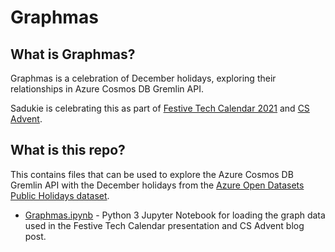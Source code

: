 # Graphmas

## What is Graphmas?

Graphmas is a celebration of December holidays, exploring their relationships in Azure Cosmos DB Gremlin API.

Sadukie is celebrating this as part of [Festive Tech Calendar 2021](https://festivetechcalendar.com) and [CS Advent](https://csadvent.christmas).

## What is this repo?

This contains files that can be used to explore the Azure Cosmos DB Gremlin API with the December holidays from the [Azure Open Datasets Public Holidays dataset](https://docs.microsoft.com/en-us/azure/open-datasets/dataset-public-holidays?tabs=azureml-opendatasets).

- [Graphmas.ipynb](Graphmas.ipynb) - Python 3 Jupyter Notebook for loading the graph data used in the Festive Tech Calendar presentation and CS Advent blog post.
